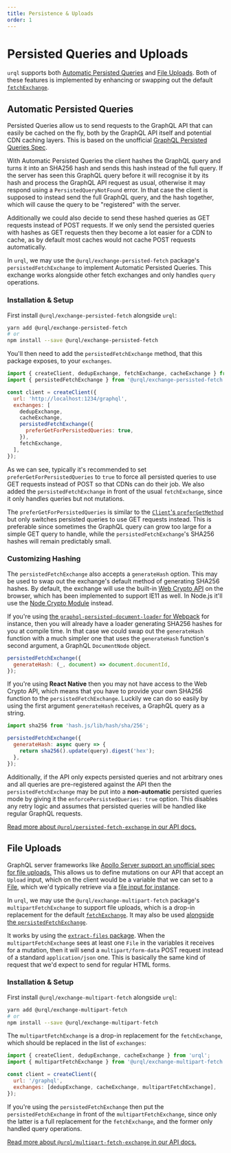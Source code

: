 ```yaml
---
title: Persistence & Uploads
order: 1
---
```


# Persisted Queries and Uploads

`urql` supports both [Automatic Persisted
Queries](https://www.apollographql.com/docs/apollo-server/performance/apq/) and [File
Uploads](https://www.apollographql.com/docs/apollo-server/data/file-uploads/).
Both of these features is implemented by enhancing or swapping out the default
[`fetchExchange`](../api/core.md#fetchexchange).

## Automatic Persisted Queries

Persisted Queries allow us to send requests to the GraphQL API that can easily be cached on the fly,
both by the GraphQL API itself and potential CDN caching layers. This is based on the unofficial
[GraphQL Persisted Queries
Spec](https://github.com/apollographql/apollo-link-persisted-queries#apollo-engine).

With Automatic Persisted Queries the client hashes the GraphQL query and turns it into an SHA256
hash and sends this hash instead of the full query. If the server has seen this GraphQL query before
it will recognise it by its hash and process the GraphQL API request as usual, otherwise it may
respond using a `PersistedQueryNotFound` error. In that case the client is supposed to instead send
the full GraphQL query, and the hash together, which will cause the query to be "registered" with the
server.

Additionally we could also decide to send these hashed queries as GET requests instead of POST
requests. If we only send the persisted queries with hashes as GET requests then they become a lot
easier for a CDN to cache, as by default most caches would not cache POST requests automatically.

In `urql`, we may use the `@urql/exchange-persisted-fetch` package's `persistedFetchExchange` to
implement Automatic Persisted Queries. This exchange works alongside other fetch exchanges and only
handles `query` operations.

### Installation & Setup

First install `@urql/exchange-persisted-fetch` alongside `urql`:

```sh
yarn add @urql/exchange-persisted-fetch
# or
npm install --save @urql/exchange-persisted-fetch
```

You'll then need to add the `persistedFetchExchange` method, that this package exposes,
to your `exchanges`.

```js
import { createClient, dedupExchange, fetchExchange, cacheExchange } from 'urql';
import { persistedFetchExchange } from '@urql/exchange-persisted-fetch';

const client = createClient({
  url: 'http://localhost:1234/graphql',
  exchanges: [
    dedupExchange,
    cacheExchange,
    persistedFetchExchange({
      preferGetForPersistedQueries: true,
    }),
    fetchExchange,
  ],
});
```

As we can see, typically it's recommended to set `preferGetForPersistedQueries` to `true` to force
all persisted queries to use GET requests instead of POST so that CDNs can do their job.
We also added the `persistedFetchExchange` in front of the usual `fetchExchange`, since it only
handles queries but not mutations.

The `preferGetForPersistedQueries` is similar to the [`Client`'s
`preferGetMethod`](../api/core.md#client) but only switches persisted queries to use GET requests
instead. This is preferable since sometimes the GraphQL query can grow too large for a simple GET
query to handle, while the `persistedFetchExchange`'s SHA256 hashes will remain predictably small.

### Customizing Hashing

The `persistedFetchExchange` also accepts a `generateHash` option. This may be used to swap out the
exchange's default method of generating SHA256 hashes. By default, the exchange will use the
built-in [Web Crypto API](https://developer.mozilla.org/en-US/docs/Web/API/Web_Crypto_API) on the
browser, which has been implemented to support IE11 as well. In Node.js it'll use the [Node
Crypto Module](https://nodejs.org/api/crypto.html) instead.

If you're using [the `graphql-persisted-document-loader` for
Webpack](https://github.com/leoasis/graphql-persisted-document-loader) for instance, then you will
already have a loader generating SHA256 hashes for you at compile time. In that case we could swap
out the `generateHash` function with a much simpler one that uses the `generateHash` function's
second argument, a GraphQL `DocumentNode` object.

```js
persistedFetchExchange({
  generateHash: (_, document) => document.documentId,
});
```

If you're using **React Native** then you may not have access to the Web Crypto API, which means
that you have to provide your own SHA256 function to the `persistedFetchExchange`. Luckily we can do
so easily by using the first argument `generateHash` receives, a GraphQL query as a string.

```js
import sha256 from 'hash.js/lib/hash/sha/256';

persistedFetchExchange({
  generateHash: async query => {
    return sha256().update(query).digest('hex');
  },
});
```

Additionally, if the API only expects persisted queries and not arbitrary ones and all queries are
pre-registered against the API then the `persistedFetchExchange` may be put into a **non-automatic**
persisted queries mode by giving it the `enforcePersistedQueries: true` option. This disables any
retry logic and assumes that persisted queries will be handled like regular GraphQL requests.

[Read more about `@urql/persisted-fetch-exchange` in our API
docs.](../api/persisted-fetch-exchange.md)

## File Uploads

GraphQL server frameworks like [Apollo Server support an unofficial spec for file
uploads.](https://www.apollographql.com/docs/apollo-server/data/file-uploads/) This allows us to
define mutations on our API that accept an `Upload` input, which on the client would be a variable
that we can set to a [File](https://developer.mozilla.org/en-US/docs/Web/API/File), which we'd
typically retrieve via a [file input for
instance](https://developer.mozilla.org/en-US/docs/Web/API/File/Using_files_from_web_applications).

In `urql`, we may use the `@urql/exchange-multipart-fetch` package's `multipartFetchExchange` to
support file uploads, which is a drop-in replacement for the default
[`fetchExchange`](../api/core.md#fetchexchange). It may also be used [alongside the
`persistedFetchExchange`](#automatic-persisted-queries).

It works by using the [`extract-files` package](https://www.npmjs.com/package/extract-files). When
the `multipartFetchExchange` sees at least one `File` in the variables it receives for a mutation,
then it will send a `multipart/form-data` POST request instead of a standard `application/json`
one. This is basically the same kind of request that we'd expect to send for regular HTML forms.

### Installation & Setup

First install `@urql/exchange-multipart-fetch` alongside `urql`:

```sh
yarn add @urql/exchange-multipart-fetch
# or
npm install --save @urql/exchange-multipart-fetch
```

The `multipartFetchExchange` is a drop-in replacement for the `fetchExchange`, which should be
replaced in the list of `exchanges`:

```js
import { createClient, dedupExchange, cacheExchange } from 'urql';
import { multipartFetchExchange } from '@urql/exchange-multipart-fetch';

const client = createClient({
  url: '/graphql',
  exchanges: [dedupExchange, cacheExchange, multipartFetchExchange],
});
```

If you're using the `persistedFetchExchange` then put the `persistedFetchExchange` in front of the
`multipartFetchExchange`, since only the latter is a full replacement for the `fetchExchange`, and
the former only handled query operations.

[Read more about `@urql/multipart-fetch-exchange` in our API
docs.](../api/multipart-fetch-exchange.md)
